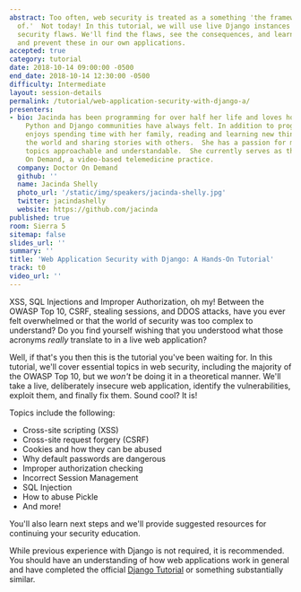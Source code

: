 ```yaml
---
abstract: Too often, web security is treated as a something 'the framework takes care
  of.'  Not today! In this tutorial, we will use live Django instances that have some
  security flaws. We'll find the flaws, see the consequences, and learn how to fix
  and prevent these in our own applications.
accepted: true
category: tutorial
date: 2018-10-14 09:00:00 -0500
end_date: 2018-10-14 12:30:00 -0500
difficulty: Intermediate
layout: session-details
permalink: /tutorial/web-application-security-with-django-a/
presenters:
- bio: Jacinda has been programming for over half her life and loves how special the
    Python and Django communities have always felt. In addition to programming, Jacinda
    enjoys spending time with her family, reading and learning new things, traveling
    the world and sharing stories with others.  She has a passion for making technical
    topics approachable and understandable.  She currently serves as the CTO at Doctor
    On Demand, a video-based telemedicine practice.
  company: Doctor On Demand
  github: ''
  name: Jacinda Shelly
  photo_url: '/static/img/speakers/jacinda-shelly.jpg'
  twitter: jacindashelly
  website: https://github.com/jacinda
published: true
room: Sierra 5
sitemap: false
slides_url: ''
summary: ''
title: 'Web Application Security with Django: A Hands-On Tutorial'
track: t0
video_url: ''
---
```


XSS, SQL Injections and Improper Authorization, oh my!  Between the OWASP Top 10, CSRF, stealing sessions, and DDOS attacks, have you ever felt overwhelmed or that the world of security was too complex to understand?  Do you find yourself wishing that you understood what those acronyms *really* translate to in a live web application?

Well, if that's you then this is the tutorial you've been waiting for.  In this tutorial, we'll cover essential topics in web security, including the majority of the OWASP Top 10, but we *won't* be doing it in a theoretical manner.  We'll take a live, deliberately insecure web application, identify the vulnerabilities, exploit them, and finally fix them.  Sound cool?  It is!

Topics include the following:

* Cross-site scripting (XSS)
* Cross-site request forgery (CSRF)
* Cookies and how they can be abused
* Why default passwords are dangerous
* Improper authorization checking
* Incorrect Session Management
* SQL Injection
* How to abuse Pickle
* And more!

You'll also learn next steps and we'll provide suggested resources for continuing your security education.

While previous experience with Django is not required, it is recommended.  You should have an understanding of how web applications work in general and have completed the official [Django Tutorial](https://docs.djangoproject.com/en/2.1/intro/tutorial01/) or something substantially similar.
